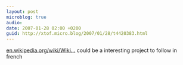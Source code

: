 ```yaml
---
layout: post
microblog: true
audio: 
date: 2007-01-28 02:00 +0200
guid: http://xtof.micro.blog/2007/01/28/t4420383.html
---
```

[en.wikipedia.org/wiki/Wiki...](http://en.wikipedia.org/wiki/Wikipedia:WikiProject_Microformats) could be a interesting project to follow in french

